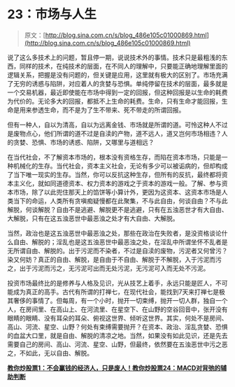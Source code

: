 # 23：市场与人生

> 原文：[http://blog.sina.com.cn/s/blog_486e105c01000869.html](http://blog.sina.com.cn/s/blog_486e105c01000869.html)





说了这么多技术上的问题，暂且停一期，说说技术外的事情。技术只是最粗浅的东西，同样的技术，在纯技术的层面，在不同人的理解中，只要能正确地理解里面的逻辑关系，把握是没有问题的，但关键是应用，这里就有极大的区别了。市场充满了无穷的诱惑与陷阱，对应着人的贪婪与恐惧。单纯停留在技术的层面，最多就是一个交易机器，最近即使能在市场中得到一定的回报，但这种回报是以生命的耗费为代价的。无论多大的回报，都抵不上生命的耗费。生命，只有生命才能回报，生命是用来参透生命，而不是为了生不带来、死不带走的所谓回报。



但有一种人，自以为清高，自以为远离金钱、市场就是所谓的道。可怜这种人不过是废物点心，他们所谓的道不过是自渎的产物，道不远人，道又岂何市场相违？人的贪婪、恐惧、市场的诱惑、陷阱，又哪里与道相远？



在当代社会，不了解资本市场的，根本没有资格生存，而陷在资本市场，只能是一种机械化的生存。当代社会，资本主义社会，无论有多少可以被诟病的，但却构成了当下唯一现实的生存。当然，你可以反抗这种生存，但所有的反抗，最终都将资本主义化，就如同道德资本、权力资本的游戏之于资本的游戏一般。了解、参与资本市场，除了以此兜住那天上的馅饼等小算计外，更因为这资本、这资本市场是人类当下的命运，人类所有贪嗔痴疑慢都在此聚集，不与此自由，何谈自由？不与此解脱，何谈解脱？自由不是逃避、解脱更不是逃避，只有在五浊恶世才有大自由、大解脱，只有在这五浊恶世中最恶浊之处才有大自由、大解脱。



当然，政治也是这五浊恶世中最恶浊之处，那些在政治在失败者，是没资格谈论什么自由、解脱的；淫乱也是这五浊恶世中最恶浊之处，在淫乱中所谓坐怀不乱者是无所谓自由、解脱的。出于污泥而不染者，不过是自渎的废物，污泥者又何曾污？染又何妨？真正的自由、解脱，是自由于不自由、解脱于不解脱，入于污泥而污之，出于污泥而污之，无污泥可出而无处污泥，无污泥可入而无处不污泥。



投资市场最终比的是修养与人格及见识，光从技艺上着手，永远只能是匠人，不可能成为真正的高手。古代有所谓的打禅七，在现代社会，能找到7天来打禅七是极其奢侈的事情了。但每周，有一个小时，抛开一切束缚，抛开一切人群，独自一个人，在房间里、在高山上、在河流里、在星空下、在山野的空谷回音中，张开没有眼睛的眼睛、没有耳朵的耳朵、俯视这世界、倾听这世界。其实，何处不是房间、高山、河流、星空、山野？何处有束缚需要抛开？在资本、政治、淫乱贪婪、恐惧的血盆大口里，就是自由、解脱的清凉之地。当然，如果没有如此见识，还是先去需要自己的房间、高山、河流、星空、山野，但最终，依然要在五浊恶世中污之恶之，不如此，无以自由、解脱。



[**教你炒股票1：不会赢钱的经济人，只是废人！**](http://blog.sina.com.cn/u/486e105c01000461)[**教你炒股票24：MACD对背弛的辅助判断**](http://blog.sina.com.cn/u/486e105c0100087y)
